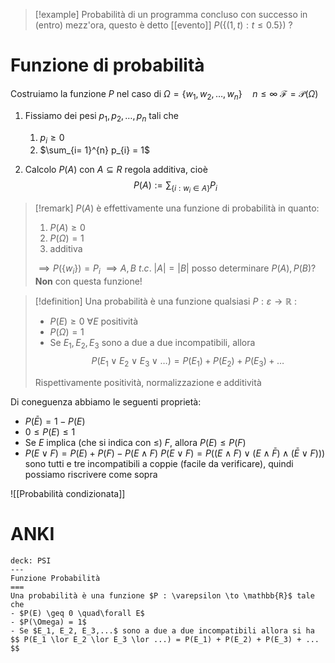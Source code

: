 >[!example]
>Probabilità di un programma concluso con successo in (entro) mezz'ora, questo è detto [[evento]]
>$P( \left\{ (1,t) : t \leq 0.5 \right\})$ ?


# Funzione di probabilità

Costruiamo la funzione $P$ nel caso di
$\Omega = \left\{ w_{1},w_{2},\dots,w_{n} \right\} \quad n \leq \infty$
$\mathcal{F} = \mathcal{P}(\Omega)$
1. Fissiamo dei pesi $p_{1}, p_{2},\dots,p_{n}$ tali che
	1. $p_{i} \geq 0$
	2. $\sum_{i= 1}^{n} p_{i} = 1$

2. Calcolo $P(A)$ con $A \subseteq R$ regola additiva, cioè
$$ P(A) := \sum_{\left\{ i :w_{i} \in A \right\} } P_{i} $$
>[!remark]
>$P(A)$ è effettivamente una funzione di probabilità in quanto:
>1. $P(A) \geq 0$
>2. $P(\Omega) = 1$
>3. additiva
>
>$\implies P(\left\{ w_{i} \right\}) = P_{i}$
>$\implies A,B\ t.c.\ |A|=|B|$ posso determinare $P(A), P(B)$? **Non** con questa funzione!

>[!definition]
>Una probabilità è una funzione qualsiasi $P  : \varepsilon \to \mathbb{R}$ :
> - $P(E) \geq 0\ \forall E$ positività
> - $P(\Omega) = 1$
> - Se $E_{1},E_{2},E_{3}$ sono a due a due incompatibili, allora $$ P(E_{1}\lor E_{2} \lor E_{3}\lor \dots)= P(E_{1}) + P(E_{2}) + P(E_{3}) + \dots $$
> 
>Rispettivamente positività, normalizzazione e additività

Di coneguenza abbiamo le seguenti proprietà:
- $P(\bar{E}) = 1 - P(E)$
- $0 \leq P(E) \leq 1$
- Se $E$ implica (che si indica con $\leq$) $F$, allora $P(E) \leq P(F)$
- $P(E \lor F) = P(E) + P(F) - P(E \land F)$
$P(E \lor F) = P((E \land F) \lor (E \land \bar{F}) \land (\bar{E} \lor F)))$ sono tutti e tre incompatibili a coppie (facile da verificare), quindi possiamo riscrivere come sopra                                         

![[Probabilità condizionata]]

# ANKI

```anki
deck: PSI
---
Funzione Probabilità
===
Una probabilità è una funzione $P : \varepsilon \to \mathbb{R}$ tale che
- $P(E) \geq 0 \quad\forall E$
- $P(\Omega) = 1$
- Se $E_1, E_2, E_3,...$ sono a due a due incompatibili allora si ha $$ P(E_1 \lor E_2 \lor E_3 \lor ...) = P(E_1) + P(E_2) + P(E_3) + ... $$
```
